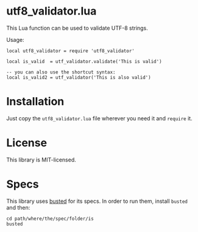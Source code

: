 utf8_validator.lua
=================

This Lua function can be used to validate UTF-8 strings.

Usage:

    local utf8_validator = require 'utf8_validator'

    local is_valid  = utf_validator.validate('This is valid')

    -- you can also use the shortcut syntax:
    local is_valid2 = utf_validator('This is also valid')


Installation
============

Just copy the `utf8_validator.lua` file wherever you need it and `require` it.

License
=======

This library is MIT-licensed.

Specs
=====

This library uses [busted](http://olivinelabs.com/busted) for its specs. In order to run them, install `busted` and then:

    cd path/where/the/spec/folder/is
    busted




